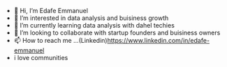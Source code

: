 - 👋 Hi, I’m Edafe Emmanuel
- 👀 I’m interested in data analysis and buisiness growth
- 🌱 I’m currently learning data analysis with dahel techies
- 💞️ I’m looking to collaborate with startup founders and buisiness owners 
- 📫 How to reach me ...(Linkedin)https://www.linkedin.com/in/edafe-emmanuel
-   i love communities 
<!---
emmyed/emmyed is a ✨ special ✨ repository because its `README.md` (this file) appears on your GitHub profile.
You can click the Preview link to take a look at your changes.
--->
